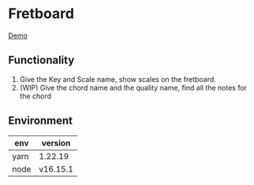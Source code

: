 # Fretboard

[Demo](https://harryuan65.github.io/Fretboard/)

## Functionality

1. Give the Key and Scale name, show scales on the fretboard.
2. (WIP) Give the chord name and the quality name, find all the notes for the chord

## Environment

| env  | version  |
| ---- | -------- |
| yarn | 1.22.19  |
| node | v16.15.1 |
